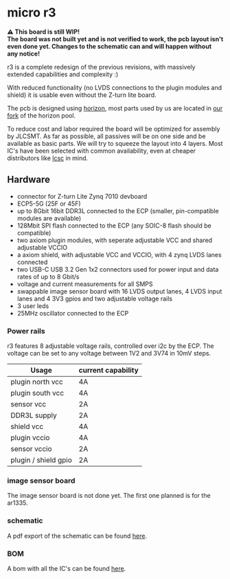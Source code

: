 # micro r3
**:warning: This board is still WIP!**  
**The board was not built yet and is not verified to work, the pcb layout isn't even done yet. Changes to the schematic can and will happen without any notice!**

r3 is a complete redesign of the previous revisions, with massively extended capabilities and complexity :)

With reduced functionality (no LVDS connections to the plugin modules and shield) it is usable even without the Z-turn lite board.

The pcb is designed using [horizon](https://github.com/horizon-eda/horizon), most parts used by us are located in [our fork](https://github.com/apertus-open-source-cinema/horizon-pool) of the horizon pool.

To reduce cost and labor required the board will be optimized for assembly by JLCSMT. As far as possible, all passives will be on one side and be available as basic parts. We will try to squeeze the layout into 4 layers.
Most IC's have been selected with common availability, even at cheaper distributors like [lcsc](https://lcsc.com) in mind.

## Hardware
- connector for Z-turn Lite Zynq 7010 devboard
- ECP5-5G (25F or 45F)
- up to 8Gbit 16bit DDR3L connected to the ECP (smaller, pin-compatible modules are available)
- 128Mbit SPI flash connected to the ECP (any SOIC-8 flash should be compatible)
- two axiom plugin modules, with seperate adjustable VCC and shared adjustable VCCIO
- a axiom shield, with adjustable VCC and VCCIO, with 4 zynq LVDS lanes connected
- two USB-C USB 3.2 Gen 1x2 connectors used for power input and data rates of up to 8 Gbit/s
- voltage and current measurements for all SMPS
- swappable image sensor board with 16 LVDS output lanes, 4 LVDS input lanes and 4 3V3 gpios and two adjustable voltage rails
- 3 user leds
- 25MHz oscillator connected to the ECP

### Power rails
r3 features 8 adjustable voltage rails, controlled over i2c by the ECP. The voltage can be set to any voltage between 1V2 and 3V74 in 10mV steps.

| Usage                | current capability |
|----------------------|--------------------|
| plugin north vcc     | 4A                 |
| plugin south vcc     | 4A                 |
| sensor vcc           | 2A                 |
| DDR3L supply         | 2A                 |
| shield vcc           | 4A                 |
| plugin vccio         | 4A                 |
| sensor vccio         | 2A                 |
| plugin / shield gpio | 2A                 | 

### image sensor board
The image sensor board is not done yet. The first one planned is for the ar1335.

### schematic
A pdf export of the schematic can be found [here](micro_rev3/micro_rev3.pdf).

### BOM
A bom with all the IC's can be found [here](https://octopart.com/bom-tool/O1rTISIm).
